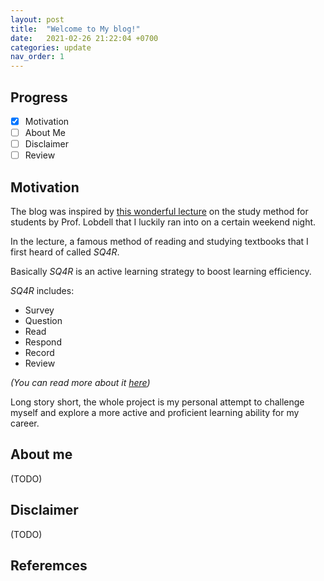 ```yaml
---
layout: post
title:  "Welcome to My blog!"
date:   2021-02-26 21:22:04 +0700
categories: update
nav_order: 1
---
```


## Progress

- [x] Motivation
- [ ] About Me
- [ ] Disclaimer
- [ ] Review

## Motivation

The blog was inspired by [this wonderful lecture][1] on the study method for students by Prof. Lobdell that I luckily ran into on a certain weekend night.

In the lecture, a famous method of reading and studying textbooks that I first heard of called *SQ4R*.

Basically *SQ4R* is an active learning strategy to boost learning efficiency. 

*SQ4R* includes:

- Survey
- Question
- Read
- Respond
- Record
- Review

*(You can read more about it [here][2])*

Long story short, the whole project is my personal attempt to challenge myself and explore a more active and proficient learning ability for my career.

## About me

(TODO)

## Disclaimer

(TODO)

## Referemces

[1]: <https://www.youtube.com/watch?v=IlU-zDU6aQ0> "Marty Lobdell - Study Less Study Smart"
[2]: <https://guides.lib.uoguelph.ca/c.php?g=697430&p=5011752> "Study Effectively"
